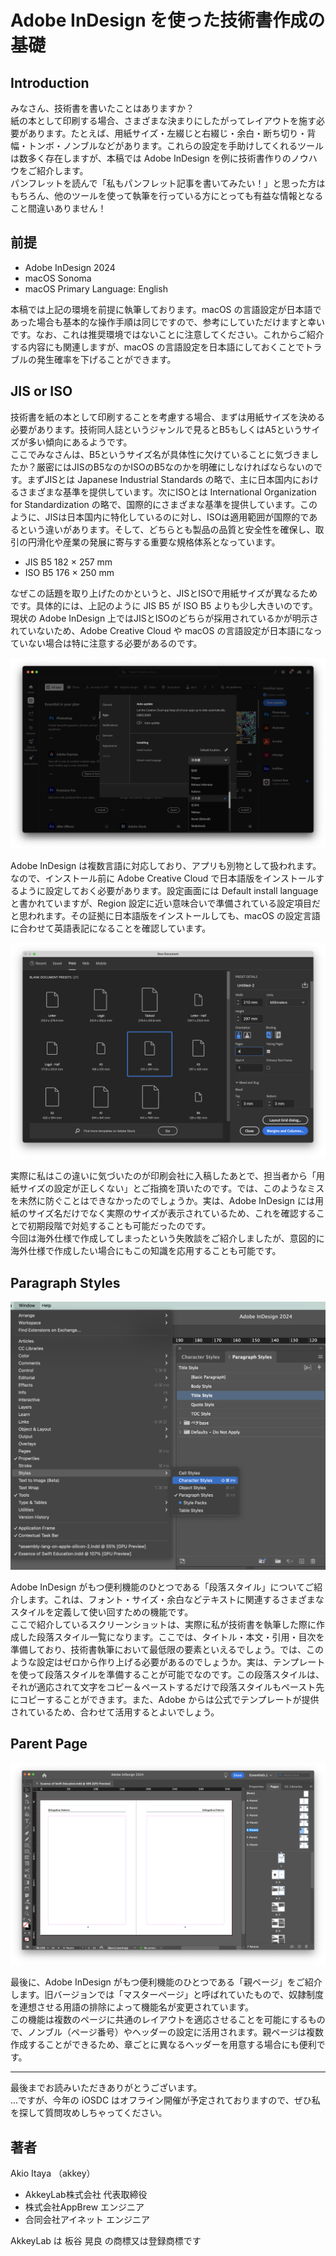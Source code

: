 # Adobe InDesign を使った技術書作成の基礎

## Introduction
みなさん、技術書を書いたことはありますか？  
紙の本として印刷する場合、さまざまな決まりにしたがってレイアウトを施す必要があります。たとえば、用紙サイズ・左綴じと右綴じ・余白・断ち切り・背幅・トンボ・ノンブルなどがあります。これらの設定を手助けしてくれるツールは数多く存在しますが、本稿では Adobe InDesign を例に技術書作りのノウハウをご紹介します。  
パンフレットを読んで「私もパンフレット記事を書いてみたい！」と思った方はもちろん、他のツールを使って執筆を行っている方にとっても有益な情報となること間違いありません！

## 前提
- Adobe InDesign 2024
- macOS Sonoma
- macOS Primary Language: English

本稿では上記の環境を前提に執筆しております。macOS の言語設定が日本語であった場合も基本的な操作手順は同じですので、参考にしていただけますと幸いです。なお、これは推奨環境ではないことに注意してください。これからご紹介する内容にも関連しますが、macOS の言語設定を日本語にしておくことでトラブルの発生確率を下げることができます。

## JIS or ISO
技術書を紙の本として印刷することを考慮する場合、まずは用紙サイズを決める必要があります。技術同人誌というジャンルで見るとB5もしくはA5というサイズが多い傾向にあるようです。  
ここでみなさんは、B5というサイズ名が具体性に欠けていることに気づきましたか？厳密にはJISのB5なのかISOのB5なのかを明確にしなければならないのです。まずJISとは Japanese Industrial Standards の略で、主に日本国内におけるさまざまな基準を提供しています。次にISOとは International Organization for Standardization の略で、国際的にさまざまな基準を提供しています。このように、JISは日本国内に特化しているのに対し、ISOは適用範囲が国際的であるという違いがあります。そして、どちらとも製品の品質と安全性を確保し、取引の円滑化や産業の発展に寄与する重要な規格体系となっています。  

- JIS B5 182 × 257 mm
- ISO B5 176 × 250 mm

なぜこの話題を取り上げたのかというと、JISとISOで用紙サイズが異なるためです。具体的には、上記のように JIS B5 が ISO B5 よりも少し大きいのです。現状の Adobe InDesign 上ではJISとISOのどちらが採用されているかが明示されていないため、Adobe Creative Cloud や macOS の言語設定が日本語になっていない場合は特に注意する必要があるのです。

![image](images/how-to-adobe-in-design-01.png)

Adobe InDesign は複数言語に対応しており、アプリも別物として扱われます。なので、インストール前に Adobe Creative Cloud で日本語版をインストールするように設定しておく必要があります。設定画面には Default install language と書かれていますが、Region 設定に近い意味合いで準備されている設定項目だと思われます。その証拠に日本語版をインストールしても、macOS の設定言語に合わせて英語表記になることを確認しています。

![image](images/how-to-adobe-in-design-02.png)

実際に私はこの違いに気づいたのが印刷会社に入稿したあとで、担当者から「用紙サイズの設定が正しくない」とご指摘を頂いたのです。では、このようなミスを未然に防ぐことはできなかったのでしょうか。実は、Adobe InDesign には用紙のサイズ名だけでなく実際のサイズが表示されているため、これを確認することで初期段階で対処することも可能だったのです。  
今回は海外仕様で作成してしまったという失敗談をご紹介しましたが、意図的に海外仕様で作成したい場合にもこの知識を応用することも可能です。

## Paragraph Styles
![image](images/how-to-adobe-in-design-03.png)

Adobe InDesign がもつ便利機能のひとつである「段落スタイル」についてご紹介します。これは、フォント・サイズ・余白などテキストに関連するさまざまなスタイルを定義して使い回すための機能です。  
ここで紹介しているスクリーンショットは、実際に私が技術書を執筆した際に作成した段落スタイル一覧になります。ここでは、タイトル・本文・引用・目次を準備しており、技術書執筆において最低限の要素といえるでしょう。では、このような設定はゼロから作り上げる必要があるのでしょうか。実は、テンプレートを使って段落スタイルを準備することが可能でなのです。この段落スタイルは、それが適応されて文字をコピー＆ペーストするだけで段落スタイルもペースト先にコピーすることができます。また、Adobe からは公式でテンプレートが提供されているため、合わせて活用するとよいでしょう。

## Parent Page
![image](images/how-to-adobe-in-design-05.png)

最後に、Adobe InDesign がもつ便利機能のひとつである「親ページ」をご紹介します。旧バージョンでは「マスターページ」と呼ばれていたもので、奴隷制度を連想させる用語の排除によって機能名が変更されています。  
この機能は複数のページに共通のレイアウトを適応させることを可能にするもので、ノンブル（ページ番号）やヘッダーの設定に活用されます。親ページは複数作成することができるため、章ごとに異なるヘッダーを用意する場合にも便利です。

---

最後までお読みいただきありがとうございます。  
...ですが、今年の iOSDC はオフライン開催が予定されておりますので、ぜひ私を探して質問攻めしちゃってください。  

## 著者
Akio Itaya （akkey）

- AkkeyLab株式会社 代表取締役
- 株式会社AppBrew エンジニア
- 合同会社アイネット エンジニア

AkkeyLab は 板谷 晃良 の商標又は登録商標です
